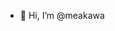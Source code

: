 - 👋 Hi, I’m @meakawa

<!---
meakawa/meakawa is a ✨ special ✨ repository because its `README.md` (this file) appears on your GitHub profile.
You can click the Preview link to take a look at your changes.
--->
